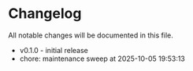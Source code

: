 ﻿# Changelog
All notable changes will be documented in this file.
- v0.1.0 - initial release
- chore: maintenance sweep at 2025-10-05 19:53:13
